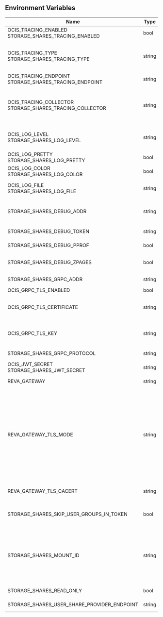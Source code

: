 ## Environment Variables

| Name | Type | Default Value | Description |
|------|------|---------------|-------------|
| OCIS_TRACING_ENABLED<br/>STORAGE_SHARES_TRACING_ENABLED | bool | false | Activates tracing.|
| OCIS_TRACING_TYPE<br/>STORAGE_SHARES_TRACING_TYPE | string |  | The type of tracing. Defaults to "", which is the same as "jaeger". Allowed tracing types are "jaeger" and "" as of now.|
| OCIS_TRACING_ENDPOINT<br/>STORAGE_SHARES_TRACING_ENDPOINT | string |  | The endpoint of the tracing agent.|
| OCIS_TRACING_COLLECTOR<br/>STORAGE_SHARES_TRACING_COLLECTOR | string |  | The HTTP endpoint for sending spans directly to a collector, i.e. http://jaeger-collector:14268/api/traces. Only used if the tracing endpoint is unset.|
| OCIS_LOG_LEVEL<br/>STORAGE_SHARES_LOG_LEVEL | string |  | The log level. Valid values are: "panic", "fatal", "error", "warn", "info", "debug", "trace".|
| OCIS_LOG_PRETTY<br/>STORAGE_SHARES_LOG_PRETTY | bool | false | Activates pretty log output.|
| OCIS_LOG_COLOR<br/>STORAGE_SHARES_LOG_COLOR | bool | false | Activates colorized log output.|
| OCIS_LOG_FILE<br/>STORAGE_SHARES_LOG_FILE | string |  | The path to the log file. Activates logging to this file if set.|
| STORAGE_SHARES_DEBUG_ADDR | string | 127.0.0.1:9156 | Bind address of the debug server, where metrics, health, config and debug endpoints will be exposed.|
| STORAGE_SHARES_DEBUG_TOKEN | string |  | Token to secure the metrics endpoint.|
| STORAGE_SHARES_DEBUG_PPROF | bool | false | Enables pprof, which can be used for profiling.|
| STORAGE_SHARES_DEBUG_ZPAGES | bool | false | Enables zpages, which can be used for collecting and viewing in-memory traces.|
| STORAGE_SHARES_GRPC_ADDR | string | 127.0.0.1:9154 | The bind address of the GRPC service.|
| OCIS_GRPC_TLS_ENABLED | bool | false | |
| OCIS_GRPC_TLS_CERTIFICATE | string |  | Path/File name of the TLS server certificate (in PEM format) for the reva grpc services.|
| OCIS_GRPC_TLS_KEY | string |  | Path/File name for the TLS certificate key (in PEM format) for the server certificate.|
| STORAGE_SHARES_GRPC_PROTOCOL | string | tcp | The transport protocol of the GRPC service.|
| OCIS_JWT_SECRET<br/>STORAGE_SHARES_JWT_SECRET | string |  | The secret to mint and validate jwt tokens.|
| REVA_GATEWAY | string | 127.0.0.1:9142 | The CS3 gateway endpoint.|
| REVA_GATEWAY_TLS_MODE | string |  | TLS mode for grpc connection to the CS3 gateway endpoint. Possible values are 'off', 'insecure' and 'on'. 'off': disables transport security for the clients. 'insecure' allows to use transport security, but disables certificate verification (to be used with the autogenerated self-signed certificates). 'on' enables transport security, including server ceritificate verification.|
| REVA_GATEWAY_TLS_CACERT | string |  | The root CA certificate used to validate the gateway's TLS certificate.|
| STORAGE_SHARES_SKIP_USER_GROUPS_IN_TOKEN | bool | false | Disables the loading of user's group memberships from the reva access token.|
| STORAGE_SHARES_MOUNT_ID | string | 7639e57c-4433-4a12-8201-722fd0009154 | Mount ID of this storage. Admins can set the ID for the storage in this config option manually which is then used to reference the storage. Any reasonable long string is possible, preferably this would be an UUIDv4 format.|
| STORAGE_SHARES_READ_ONLY | bool | false | Set this storage to be read-only.|
| STORAGE_SHARES_USER_SHARE_PROVIDER_ENDPOINT | string | localhost:9150 | GRPC endpoint of the SHARING service.|